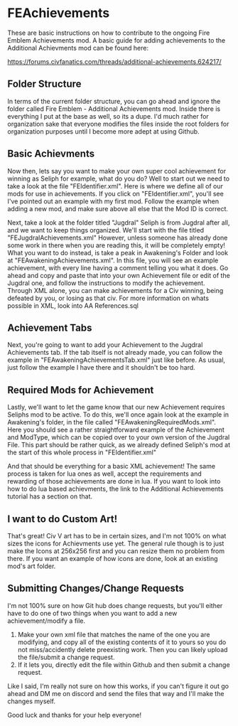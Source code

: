 # FEAchievements
These are basic instructions on how to contribute to the ongoing Fire Emblem Achievements mod. A basic guide for adding achievements to the Additional Achievments mod can be found here:

https://forums.civfanatics.com/threads/additional-achievements.624217/

## Folder Structure

In terms of the current folder structure, you can go ahead and ignore the folder called Fire Emblem - Additional Achievements mod. Inside there is everything I put at the base as well, so its a dupe. I'd much rather for organization sake that everyone modifies the files inside the root folders for organization purposes until I become more adept at using Github.

## Basic Achievments

Now then, lets say you want to make your own super cool achievement for winning as Seliph for example, what do you do? Well to start out we need to take a look at the file "FEIdentifier.xml". Here is where we define all of our mods for use in achievements. If you click on "FEIdentifier.xml", you'll see I've pointed out an example with my first mod. Follow the example when adding a new mod, and make sure above all else that the Mod ID is correct.

Next, take a look at the folder titled "Jugdral" Seliph is from Jugdral after all, and we want to keep things organized. We'll start with the file titled "FEJugdralAchievements.xml" However, unless someone has already done some work in there when you are reading this, it will be completely empty! What you want to do instead, is take a peak in Awakening's Folder and look at "FEAwakeningAchievements.xml". In this file, you will see an example achievement, with every line having a comment telling you what it does. Go ahead and copy and paste that into your own Achievement file or edit of the Jugdral one, and follow the instructions to modify the achievement. Through XML alone, you can make achievements for a Civ winning, being defeated by you, or losing as that civ. For more information on whats possible in XML, look into AA References.sql

## Achievement Tabs
Next, you're going to want to add your Achievement to the Jugdral Achievements tab. If the tab itself is not already made, you can follow the example in "FEAwakeningAchievementsTab.xml" just like before. As usual, just follow the example I have there and it shouldn't be too hard.

## Required Mods for Achievement
Lastly, we'll want to let the game know that our new Achievement requires Seliphs mod to be active. To do this, we'll once again look at the example in Awakening's folder, in the file called "FEAwakeningRequiredMods.xml". Here you should see a rather straightforward example of the Achievement and ModType, which can be copied over to your own version of the Jugdral File. This part should be rather quick, as we already defined Seliph's mod at the start of this whole process in "FEIdentifier.xml"

And that should be everything for a basic XML achievement! The same process is taken for lua ones as well, accept the requirements and rewarding of those achievements are done in lua. If you want to look into how to do lua based achievments, the link to the Additional Achievements tutorial has a section on that.

## I want to do Custom Art!
That's great! Civ V art has to be in certain sizes, and I'm not 100% on what sizes the icons for Achievments use yet. The general rule though is to just make the Icons at 256x256 first and you can resize them no problem from there. If you want an example of how icons are done, look at an existing mod's art folder.

## Submitting Changes/Change Requests
I'm not 100% sure on how Git hub does change requests, but you'll either have to do one of two things when you want to add a new achievement/modify a file. 
1. Make your own xml file that matches the name of the one you are modifying, and copy all of the existing contents of it to yours so you do not miss/accidently delete preexisting work. Then you can likely upload the file/submit a change request.
2. If it lets you, directly edit the file within Github and then submit a change request.

Like I said, I'm really not sure on how this works, if you can't figure it out go ahead and DM me on discord and send the files that way and I'll make the changes myself.

Good luck and thanks for your help everyone!
